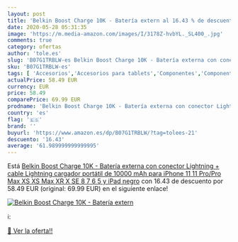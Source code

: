```yaml
---
layout: post
title: 'Belkin Boost Charge 10K - Batería extern al 16.43 % de descuento'
date: 2020-05-28 05:31:35
image: 'https://m.media-amazon.com/images/I/3178Z-hvbYL._SL400_.jpg'
comments: true
category: ofertas
author: 'tole.es'
slug: 'B07G1TRBLW-es Belkin Boost Charge 10K - Batería externa con conector...'
sku: 'B07G1TRBLW-es'
tags: [ 'Accesorios','Accesorios para tablets','Componentes','Componentes y piezas para portátiles','Informática','Teclados de repuesto para portátiles y netbooks','Teclados para tablets','ipad','iphone', ]
actualPrice: 58.49 EUR
currency: EUR
price: 58.49
comparePrice: 69.99 EUR
prodname: 'Belkin Boost Charge 10K - Batería externa con conector Lightning + cable Lightning  cargador portátil de 10000 mAh para iPhone 11  11 Pro/Pro Max  XS  XS Max  XR  X  SE  8  7  6  5 y iPad   negro'
country: 'es'
flag: '🇪🇸'
brand: ''
buyurl: 'https://www.amazon.es/dp/B07G1TRBLW/?tag=tolees-21'
descuento: '16.43'
average: '61.989999999999995'
---
```


Está [Belkin Boost Charge 10K - Batería externa con conector Lightning + cable Lightning  cargador portátil de 10000 mAh para iPhone 11  11 Pro/Pro Max  XS  XS Max  XR  X  SE  8  7  6  5 y iPad   negro](https://www.amazon.es/dp/B07G1TRBLW/?tag=tolees-21) con 16.43 de descuento por 58.49 EUR (original: 69.99 EUR) en el siguiente enlace!

[![Belkin Boost Charge 10K - Batería extern](https://m.media-amazon.com/images/I/3178Z-hvbYL._SL400_.jpg)](https://www.amazon.es/dp/B07G1TRBLW/?tag=tolees-21)

ℹ️:


[🛒 Ver la oferta!!](https://www.amazon.es/dp/B07G1TRBLW/?tag=tolees-21)
